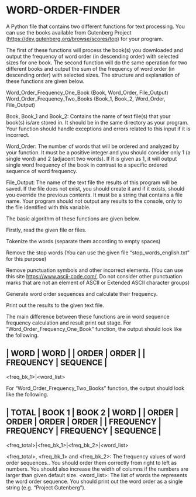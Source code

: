 # WORD-ORDER-FINDER

A Python file that contains two different
functions for text processing. You can use the books available from Gutenberg Project
(https://dev.gutenberg.org/browse/scores/top) for your program.


The first of these functions will process the book(s) you downloaded and output the
frequency of word order (in descending order) with selected sizes for one book. The
second function will do the same operation for two different books and output the sum of
the frequency of word order (in descending order) with selected sizes. The structure and
explanation of these functions are given below.


Word_Order_Frequency_One_Book (Book, Word_Order, File_Output)
Word_Order_Frequency_Two_Books (Book_1, Book_2, Word_Order, File_Output)


Book, Book_1 and Book_2: Contains the name of text file(s) that your book(s) is/are
stored in. It should be in the same directory as your program. Your function should
handle exceptions and errors related to this input if it is incorrect.


Word_Order: The number of words that will be ordered and analyzed by your function.
It must be a positive integer and you should consider only 1 (a single word) and 2
(adjacent two words). If it is given as 1, it will output single word frequency of the book
in contrast to a specific ordered sequence of word frequency.


File_Output: The name of the text file the results of this program will be saved. If the
file does not exist, you should create it and if it exists, should you override the previous
contents. It must be a string that contains a file name. Your program should not output
any results to the console, only to the file identified with this variable.


The basic algorithm of these functions are given below.


Firstly, read the given file or files.

Tokenize the words (separate them according to empty spaces)

Remove the stop words
(You can use the given file “stop_words_english.txt” for this purpose)

Remove punctuation symbols and other incorrect elements.
(You can use this site https://www.ascii-code.com/, Do not consider other punctuation
marks that are not an element of ASCII or Extended ASCII character groups)

Generate word order sequences and calculate their frequency.

Print out the results to the given text file.

The main difference between these functions are in word sequence frequency calculation
and result print out stage. For “Word_Order_Frequency_One_Book” function, the output
should look like the following.


| WORD | WORD |
| ORDER | ORDER |
| FREQUENCY | SEQUENCE |
------------------------
 <freq_bk_1>|<word_list>
 
 
For “Word_Order_Frequency_Two_Books” function, the output should look like the
following.


| TOTAL | BOOK 1 | BOOK 2 | WORD |
| ORDER | ORDER | ORDER | ORDER |
| FREQUENCY | FREQUENCY | FREQUENCY | SEQUENCE |
------------------------------------------------
<freq_total>|<freq_bk_1>|<freq_bk_2>|<word_list>


<freq_total>, <freq_bk_1> and <freq_bk_2>: The frequency values of word order
sequences.. You should order them correctly from right to left as numbers. You should
also increase the width of columns if the numbers are larger than given default size.
<word_list>: The list of words the represents the word order sequence. You should print
out the word order as a single string (e.g. “Project Gutenberg”).
